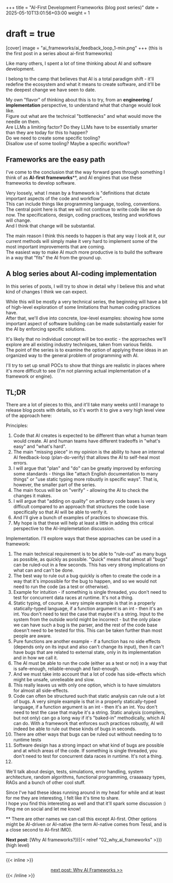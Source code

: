 +++
title = "AI-First Development Frameworks (blog post series)"
date = 2025-05-10T13:01:56+03:00
weight = 1
# draft = true
[cover]
  image = "ai_frameworks/ai_feedback_loop_1-min.png"
+++
(this is the first post in a series about ai-first frameworks)

Like many others, I spent a lot of time thinking about AI and software development.

I belong to the camp that believes that AI is a total paradigm shift - it'll redefine the ecosystem and what it means to
create software, and it'll be the deepest change we have seen to date.  

My own "flavor" of thinking about this is to try, from an **engineering / implementation** perspective, to understand what that change
would look like.  
Figure out what are the technical "bottlenecks" and what would move the needle on them.  
Are LLMs a limiting factor? Do they LLMs have to be essentially smarter than they are today for this to happen?  
Do we need to create some specific tooling?  
Disallow use of some tooling? Maybe a specific workflow?  

## Frameworks are the easy path
I've come to the conclusion that the way forward goes through something I think of as **AI-first frameworks****, and 
AI engines that use these frameworks to develop software.  

Very loosely, what I mean by a framework is "definitions that dictate important aspects of the code and workflow".  
This can include things like programming language, tooling, conventions.  
The central point here is that we will not continue to write code like we do now. The specifications, design, coding
practices, testing and workflows will change.  
And I think that change will be substantial.

The main reason I think this needs to happen is that any way I look at it, our current methods will simply make it very
hard to implement some of the most important improvements that are coming.  
The easiest way to make AI much more productive is to build the software in a way that "fits" the AI from the ground up.

## A blog series about AI-coding implementation
In this series of posts, I will try to show in detail why I believe this and what kind of changes I think we can expect.

While this will be mostly a very technical series, the beginning will have a bit of high-level exploration of some limitations that human coding practices have.  
After that, we'll dive into concrete, low-level examples: showing how some important aspect of software building can be made substantially easier for the AI by enforcing specific solutions.

It's likely that no individual concept will be too exotic - the approaches we'll explore are all existing industry techniques, taken from various fields.  
The point of the series is to examine the option of applying these ideas in an organized way to the general problem of programming with AI.

I'll try to set up small POCs to show that things are realistic in places where it's more difficult to see (I'm not planning
actual implementation of a framework or engine).

## TL;DR
There are a lot of pieces to this, and it'll take many weeks until I manage to release blog posts with details, so it's
worth it to give a very high level view of the approach here:

Principles:
1. Code that AI creates is expected to be different than what a human team would create. AI and human teams have
different tradeoffs in "what's easy" and "what's hard".
1. The main "missing piece" in my opinion is the ability to have an internal AI feedback-loop (plan-do-verify) that
allows the AI to self-heal most errors.
1. I will argue that "plan" and "do" can be greatly improved by enforcing some standards - things like "attach English
documentation to many things" or "use static typing more robustly in specific ways". That is, however, the smaller part
of the series.
1. The main focus will be on "verify" - allowing the AI to check the changes it makes.
1. I will argue that "adding on quality" on artibrary code bases is very difficult compared to an approach that
structures the code base specifically so that AI will be able to verify it.
1. And I'll give a bunch of examples of practices to showcase this.
1. My hope is that these will help at least a little in adding this critical perspective to the AI-implemetation
discussion.

Implementation. I'll explore ways that these approaches can be used in a framework:
1. The main technical requirement is to be able to "rule-out" as many bugs as possible, as quickly as possible. "Quick"
means that almost all "bugs" can be ruled-out in a few seconds. This has very strong implications on what can
and can't be done.
1. The best way to rule out a bug quickly is often to create the code in a way that it's impossible for the bug to
happen, and so we would not need to run the code (as a test or otherwise).
  1. Example for intuition - if something is single threaded, you don't need to test for concurrent data races at
  runtime. It's not a thing.
  1. Static typing, of course. A very simple example is that in a properly statically-typed language, if a function
  argument is an int - then it's an int. You don't need to test the case that maybe it's a string. Input to the system
  from the outside world might be incorrect - but the only place we can have such a bug is the parser, and the rest of
  the code base doesn't need to be tested for this. This can be taken further than most people are aware.
  1. Pure functions are another example - if a function has no side effects (depends only on its input and also can't
  change its input), then it can't have bugs that are related to external state, only in its implementation and in how
  we call it.
1. The AI must be able to run the code (either as a test or not) in a way that is safe-enough, reliable-enough and
fast-enough.
  1. And we must take into account that a lot of code has side-effects which might be unsafe, unrelieable and slow.
  1. This really leaves us with only one option, which is to have simulators for almost all side-effects.
1. Code can often be structured such that static analysis can rule out a lot of bugs. A very simple example is that in a
properly statically-typed language, if a function argument is an int - then it's an int. You don't need to test the case
that maybe it's a string. Static analysis (compilers, but not only) can go a long way if it's "baked-in" methodically,
which AI can do. With a framework that enforces such practices robustly, AI will indeed be able to rule out these kinds
of bugs in seconds.
1. There are other ways that bugs can be ruled out without needing to to runtime tests
1. Software design has a strong impact on what kind of bugs are possible and at which areas of the code. If something is
single threaded, you don't need to test for concurrent data races in runtime. It's not a thing.
1. 

We'll talk about design, tests, simulations, error handling, system architecture, random algorithms, 
functional programming, craaaaazy types, RAGs and a bunch of other cool stuff.  

Since I've had these ideas running around in my head for while and at least for me they are interesting, I felt like
it's time to share.  
I hope you find this interesting as well and that it'll spark some discussion :)  
Ping me on social and let me know!


** There are other names we can call this except AI-first. Other options might be AI-driven or AI-native (the term 
AI-native comes from Tessl, and is a close second to AI-first IMO).

**Next post**: [Why AI frameworks?]({{< relref "02_why_ai_frameworks" >}}) (high level)

---
{{< inline >}}
<div style="text-align: center; display: block; width: 100%;">
<a href="/posts/ai_frameworks/02_why_ai_frameworks">next post: Why AI Frameworks &gt;&gt;</a>
</div>
{{< /inline >}}
